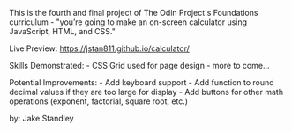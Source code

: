 This is the fourth and final project of The Odin Project's Foundations curriculum - "you’re going to make an on-screen calculator using JavaScript, HTML, and CSS."

Live Preview: https://jstan811.github.io/calculator/

Skills Demonstrated:
    - CSS Grid used for page design
    - more to come...

Potential Improvements:
    - Add keyboard support
    - Add function to round decimal values if they are too large for display
    - Add buttons for other math operations (exponent, factorial, square root, etc.)

by: Jake Standley